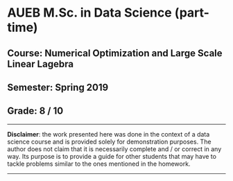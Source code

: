 # AUEB M.Sc. in Data Science (part-time)
## Course: Numerical Optimization and Large Scale Linear Lagebra
## Semester: Spring 2019

## Grade: 8 / 10

----------

**Disclaimer**: the work presented here was done in the context of a data science course and is provided solely for demonstration purposes. The author does not claim that it is necessarily complete and / or correct in any way. Its purpose is to provide a guide for other students that may have to tackle problems similar to the ones mentioned in the homework.

----------
